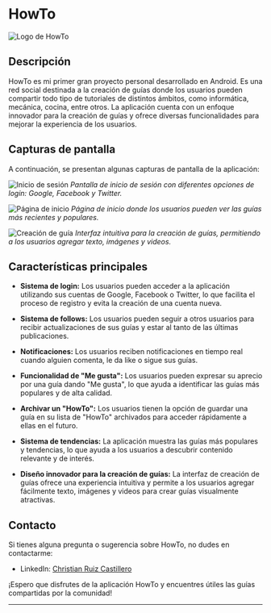 # HowTo

![Logo de HowTo](/ruta/imagen_logo.png)

## Descripción

HowTo es mi primer gran proyecto personal desarrollado en Android. Es una red social destinada a la creación de guías donde los usuarios pueden compartir todo tipo de tutoriales de distintos ámbitos, como informática, mecánica, cocina, entre otros. La aplicación cuenta con un enfoque innovador para la creación de guías y ofrece diversas funcionalidades para mejorar la experiencia de los usuarios.

## Capturas de pantalla

A continuación, se presentan algunas capturas de pantalla de la aplicación:

![Inicio de sesión](/ruta/captura_inicio_sesion.png)
*Pantalla de inicio de sesión con diferentes opciones de login: Google, Facebook y Twitter.*

![Página de inicio](/ruta/captura_pagina_inicio.png)
*Página de inicio donde los usuarios pueden ver las guías más recientes y populares.*

![Creación de guía](/ruta/captura_creacion_guia.png)
*Interfaz intuitiva para la creación de guías, permitiendo a los usuarios agregar texto, imágenes y videos.*

## Características principales

- **Sistema de login:** Los usuarios pueden acceder a la aplicación utilizando sus cuentas de Google, Facebook o Twitter, lo que facilita el proceso de registro y evita la creación de una cuenta nueva.

- **Sistema de follows:** Los usuarios pueden seguir a otros usuarios para recibir actualizaciones de sus guías y estar al tanto de las últimas publicaciones.

- **Notificaciones:** Los usuarios reciben notificaciones en tiempo real cuando alguien comenta, le da like o sigue sus guías.

- **Funcionalidad de "Me gusta":** Los usuarios pueden expresar su aprecio por una guía dando "Me gusta", lo que ayuda a identificar las guías más populares y de alta calidad.

- **Archivar un "HowTo":** Los usuarios tienen la opción de guardar una guía en su lista de "HowTo" archivados para acceder rápidamente a ellas en el futuro.

- **Sistema de tendencias:** La aplicación muestra las guías más populares y tendencias, lo que ayuda a los usuarios a descubrir contenido relevante y de interés.

- **Diseño innovador para la creación de guías:** La interfaz de creación de guías ofrece una experiencia intuitiva y permite a los usuarios agregar fácilmente texto, imágenes y videos para crear guías visualmente atractivas.

## Contacto

Si tienes alguna pregunta o sugerencia sobre HowTo, no dudes en contactarme:

- LinkedIn: [Christian Ruiz Castillero](https://www.linkedin.com/in/christian-ruiz-castillero/)

¡Espero que disfrutes de la aplicación HowTo y encuentres útiles las guías compartidas por la comunidad!

---
